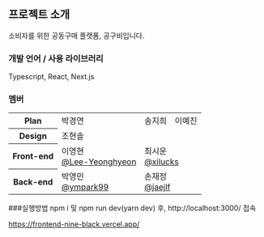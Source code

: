 ## 프로젝트 소개
소비자를 위한 공동구매 플랫폼, 공구비입니다.

### 개발 언어 / 사용 라이브러리
Typescript, React, Next.js

### 멤버
<table>
  <tbody>
    <tr>
      <th scope="row">Plan</th>
      <td>박경연</td>
      <td>송지희</td>
      <td>이예진</td>
    </tr>
    <tr>
      <th>Design</th>
      <td colspan="3">조현솔</td>
    </tr>
    <tr>
      <th>Front-end</th>
      <td>이영현<br/><a href="https://github.com/Lee-Yeonghyeon" target="_blank">@Lee-Yeonghyeon</a></td>
      <td colspan="2">최시운<br/><a href="https://github.com/xilucks" target="_blank">@xilucks</a></td>
    </tr>
    <tr>
      <th>Back-end</th>
      <td>박영민<br/><a href="https://github.com/ympark99" target="_blank">@ympark99</a></td>
      <td colspan="2">손재정<br/><a href="https://github.com/jaejlf" target="_blank">@jaejlf</a></td>
    </tr>
  </tbody>
</table>

###실행방법
npm i 및 npm run dev(yarn dev) 후, http://localhost:3000/ 접속

https://frontend-nine-black.vercel.app/
